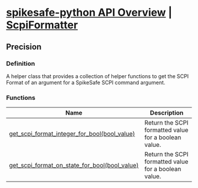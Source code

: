 # [spikesafe-python API Overview](/spikesafe_python_lib_docs/README.md) | [ScpiFormatter](/spikesafe_python_lib_docs/ScpiFormatter/README.md)

## Precision

### Definition
A helper class that provides a collection of helper functions to get the SCPI Format of an argument for a SpikeSafe SCPI command argument.

### Functions
| Name | Description |
| - | - |
| [get_scpi_format_integer_for_bool(bool_value)](/spikesafe_python_lib_docs/ScpiFormatter/get_scpi_format_integer_for_bool/README.md) | Return the SCPI formatted value for a boolean value. |
| [get_scpi_format_on_state_for_bool(bool_value)](/spikesafe_python_lib_docs/ScpiFormatter/get_scpi_format_on_state_for_bool/README.md) | Return the SCPI formatted value for a boolean value. |